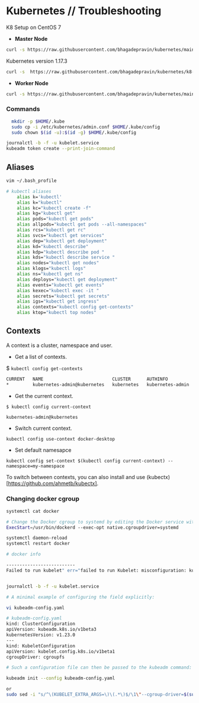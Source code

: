 # Kubernetes // **Troubleshooting**

K8 Setup on CentOS 7

* **Master Node**
```bash
curl -s https://raw.githubusercontent.com/bhagadepravin/kubernetes/main/k8-setup.sh | sh -s
```

Kubernetes version 1.17.3
```bash
curl -s  https://raw.githubusercontent.com/bhagadepravin/kubernetes/k8-1.17.3-0/k8-setup.sh | sh -s
```
* **Worker Node**
```bash
curl -s https://raw.githubusercontent.com/bhagadepravin/kubernetes/main/k8-worker-setup.sh | sh -s
```

### Commands
```bash
  mkdir -p $HOME/.kube
  sudo cp -i /etc/kubernetes/admin.conf $HOME/.kube/config
  sudo chown $(id -u):$(id -g) $HOME/.kube/config
 ```
```bash
journalctl -b -f -u kubelet.service
kubeadm token create --print-join-command
```

## **Aliases**
```bash
vim ~/.bash_profile

# kubectl aliases
    alias k='kubectl'
    alias k="kubectl"
    alias kc="kubectl create -f"
    alias kg="kubectl get"
    alias pods="kubectl get pods"
    alias allpods="kubectl get pods --all-namespaces"
    alias rcs="kubectl get rc"
    alias svcs="kubectl get services"
    alias dep="kubectl get deployment"
    alias kd="kubectl describe"
    alias kdp="kubectl describe pod "
    alias kds="kubectl describe service "
    alias nodes="kubectl get nodes"
    alias klogs="kubectl logs"
    alias ns="kubectl get ns"
    alias deploys="kubectl get deployment"
    alias events="kubectl get events"
    alias kexec="kubectl exec -it "
    alias secrets="kubectl get secrets"
    alias igs="kubectl get ingress"
    alias contexts="kubectl config get-contexts"
    alias ktop="kubectl top nodes"
```    

## Contexts
A context is a cluster, namespace and user.

* Get a list of contexts.

$ `kubectl config get-contexts`
```bash
CURRENT   NAME                          CLUSTER      AUTHINFO           NAMESPACE
*         kubernetes-admin@kubernetes   kubernetes   kubernetes-admin
```
* Get the current context.

`$ kubectl config current-context`
```bash
kubernetes-admin@kubernetes
```
* Switch current context.

`kubectl config use-context docker-desktop`

* Set default namesapce

`kubectl config set-context $(kubectl config current-context) --namespace=my-namespace`

To switch between contexts, you can also install and use (kubectx)[https://github.com/ahmetb/kubectx].

### Changing docker cgroup

```bash
systemctl cat docker

# Change the Docker cgroup to systemd by editing the Docker service with the following command:
ExecStart=/usr/bin/dockerd --exec-opt native.cgroupdriver=systemd

systemctl daemon-reload
systemctl restart docker

# docker info

--------------------------
Failed to run kubelet" err="failed to run Kubelet: misconfiguration: kubelet cgroup driver: \"systemd\" is different from docker cgroup driver: \"cgroupfs\"


journalctl -b -f -u kubelet.service

# A minimal example of configuring the field explicitly:

vi kubeadm-config.yaml

# kubeadm-config.yaml
kind: ClusterConfiguration
apiVersion: kubeadm.k8s.io/v1beta3
kubernetesVersion: v1.23.0
---
kind: KubeletConfiguration
apiVersion: kubelet.config.k8s.io/v1beta1
cgroupDriver: cgroupfs

# Such a configuration file can then be passed to the kubeadm command:

kubeadm init --config kubeadm-config.yaml

or 
sudo sed -i "s/^\(KUBELET_EXTRA_ARGS=\)\(.*\)$/\1\"--cgroup-driver=$(sudo docker info | grep -i cgroup | cut -d" " -f2 | tail -n1)\2\"/" /etc/sysconfig/kubelet
```
